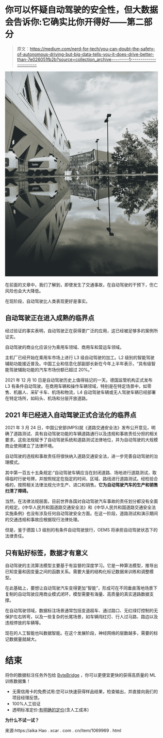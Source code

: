 # 你可以怀疑自动驾驶的安全性，但大数据会告诉你:它确实比你开得好——第二部分

> 原文：<https://medium.com/nerd-for-tech/you-can-doubt-the-safety-of-autonomous-driving-but-big-data-tells-you-it-does-drive-better-than-7e026051fb2b?source=collection_archive---------1----------------------->

![](img/03d45c7c050d3ca09c5aae426100c96d.png)

在前面的文章中，我们了解到，即使发生了交通事故，在自动驾驶的干预下，伤亡风险也会大大降低。

在现阶段，自动驾驶比人类表现更好是事实。

## **自动驾驶正在进入成熟的临界点**

经过验证的事实表明，自动驾驶正在获得更广泛的应用，这已经被足够多的案例所证实。

自动驾驶的商业化应该分为乘用车领域、商用车和营运车领域。

主机厂已经开始在乘用车市场上进行 L3 级自动驾驶的加工。L2 级别的智能驾驶辅助功能接近普及。中国工业和信息化部副部长新在今年上半年表示，“具有级智能驾驶辅助功能的汽车市场份额已超过 20%。”

2021 年 12 月 10 日是自动驾驶历史上值得铭记的一天。德国监管机构正式发布 L3 有条件自动驾驶。在商用车辆和操作车辆领域，特别是在特定场景中，如零售、机器人、采矿卡车、机场和物流，L4 自动驾驶车辆或无人驾驶车辆已经部署在特定场所，如码头、机场和分层开放道路。

## **2021 年已经进入自动驾驶正式合法化的临界点**

2021 年 3 月 24 日，中国公安部(MPS)就《道路交通安全法》发布公开意见，明确了道路测试、具有自动驾驶功能的车辆道路通行以及违规和事故责任分担的相关要求。这些法规赋予了自动驾驶系统和道路测试法律地位，并为自动驾驶的大规模商业使用建立了法律环境。

自动驾驶的违规和事故责任将很快纳入道路交通安全法，进一步完善自动驾驶的治理模式。

其中第一百五十五条规定:“自动驾驶车辆应当在封闭道路、场地进行道路测试，取得临时行驶号牌，并按照规定在指定的时间、区域、路线进行道路测试。经检验合格的，按照相关法律法规允许生产、进口和销售。**它为自动驾驶汽车的生产和销售扫清了障碍。**

当然，在法律法规层面，目前世界各国对自动驾驶汽车事故的责任划分都没有全面的规定。《中华人民共和国道路交通安全法》和《中华人民共和国道路交通安全法实施条例》也没有涉及任何自动驾驶安全方面。在这一阶段，道路测试和演示期间的交通违规和事故应根据现行法律处理。

但是，鉴于德国 L3 级别的有条件自动驾驶放行，OEMS 将承担自动驾驶状态下的法律责任。

## 只有贴好标签，数据才有意义

自动驾驶的主流算法模型主要基于有监督的深度学习。它是一种算法模型，推导出已知变量和因变量之间的函数关系。需要大量的结构化标记数据来训练和调整模型。

在此基础上，要想让自动驾驶汽车变得更加“智能”，形成可在不同垂直落地场景下复制的自动驾驶应用商业模式闭环，模型需要有海量、高质量的真实道路数据支撑。

在自动驾驶领域，数据标注场景通常包括变道超车、通过路口、无红绿灯控制的无保护左右转弯，以及一些复杂的长尾场景，如车辆闯红灯、行人过马路、路边以及违规停放的车辆等。

现在的人工智能也叫数据智能。在这个发展阶段，神经网络的层数越多，需要的标记数据量就越大。

# 结束

将你的数据标注任务外包给 [ByteBridge](https://tinyurl.com/5n7epzu8) ，你可以更便宜更快的获得高质量的 ML 训练数据集！

*   无需信用卡的免费试用:您可以快速获得样品结果，检查输出，并直接向我们的项目经理反馈。
*   100%人工验证
*   透明标准定价:[有明确的定价](https://www.bytebridge.io/#/?module=price)(含人工成本)

**为什么不试一试？**

来源:https://aika Hao . xcar . com . cn/item/1069969 . html